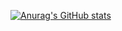 [![Anurag's GitHub stats](https://github-readme-stats.vercel.app/api?username=rabithua)](https://github.com/anuraghazra/github-readme-stats)
